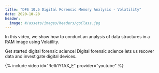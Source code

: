 ```yaml
---
title: "DFS 10.5 Digital Forensic Memory Analysis - Volatility"
date: 2020-10-28
header:
  image: #/assets/images/headers/goClass.jpg
---
```


In this video, we show how to conduct an analysis of data structures in a RAM image using Volatility.

Get started digital forensic science! Digital forensic science lets us recover data and investigate digital devices.

{% include video id="ReIk1Y1AX_E" provider="youtube" %}